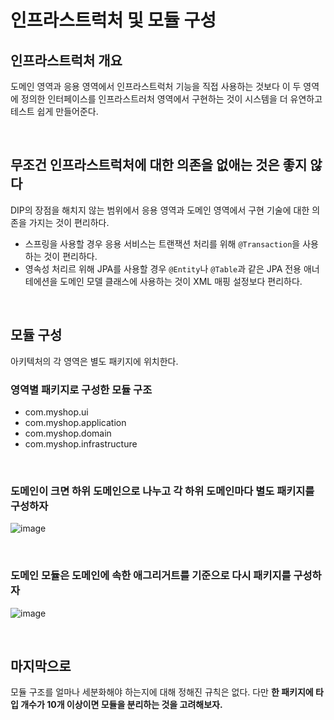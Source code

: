 # 인프라스트럭처 및 모듈 구성

## 인프라스트럭처 개요

도메인 영역과 응용 영역에서 인프라스트럭처 기능을 직접 사용하는 것보다 이 두 영역에 정의한 인터페이스를 인프라스트러처 영역에서 구현하는 것이 시스템을 더 유연하고 테스트 쉽게 만들어준다.

</br >

## 무조건 인프라스트럭처에 대한 의존을 없애는 것은 좋지 않다

DIP의 장점을 해치지 않는 범위에서 응용 영역과 도메인 영역에서 구현 기술에 대한 의존을 가지는 것이 편리하다.

- 스프링을 사용할 경우 응용 서비스는 트랜잭션 처리를 위해 `@Transaction`을 사용하는 것이 편리하다.
- 영속성 처리르 위해 JPA를 사용할 경우 `@Entity`나 `@Table`과 같은 JPA 전용 애너테에션을 도메인 모델 클래스에 사용하는 것이 XML 매핑 설정보다 편리하다.

</br >

## 모듈 구성

아키텍처의 각 영역은 별도 패키지에 위치한다.

### 영역별 패키지로 구성한 모듈 구조

- com.myshop.ui
- com.myshop.application
- com.myshop.domain
- com.myshop.infrastructure

</br >

### 도메인이 크면 하위 도메인으로 나누고 각 하위 도메인마다 별도 패키지를 구성하자

![image](https://user-images.githubusercontent.com/43977617/100902798-9625c400-3508-11eb-98c1-0b2214ffc4f5.png)

</br >

### 도메인 모듈은 도메인에 속한 애그리거트를 기준으로 다시 패키지를 구성하자

![image](https://user-images.githubusercontent.com/43977617/100902798-9625c400-3508-11eb-98c1-0b2214ffc4f5.png)

</br >

## 마지막으로

모듈 구조를 얼마나 세분화해야 하는지에 대해 정해진 규칙은 없다. 다만 **한 패키지에 타입 개수가 10개 이상이면 모듈을 분리하는 것을 고려해보자.**

